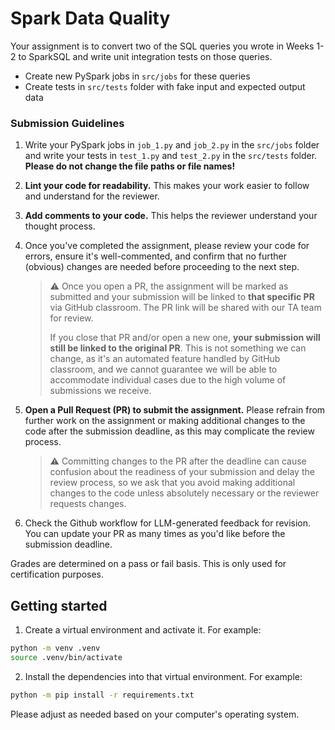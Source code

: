 # Spark Data Quality

Your assignment is to convert two of the SQL queries you wrote in Weeks 1-2 to SparkSQL and write unit integration tests on those queries.
- Create new PySpark jobs in `src/jobs` for these queries
- Create tests in `src/tests` folder with fake input and expected output data

### Submission Guidelines

1. Write your PySpark jobs in `job_1.py` and `job_2.py` in the `src/jobs` folder and write your tests in `test_1.py` and `test_2.py` in the `src/tests` folder. **Please do not change the file paths or file names!**

2. **Lint your code for readability.** This makes your work easier to follow and understand for the reviewer.

3. **Add comments to your code.** This helps the reviewer understand your thought process.

4. Once you've completed the assignment, please review your code for errors, ensure it's well-commented, and confirm that no further (obvious) changes are needed before proceeding to the next step.

    > :warning: Once you open a PR, the assignment will be marked as submitted and your submission will be linked to **that specific PR** via GitHub classroom. The PR link will be shared with our TA team for review. 
    >
    > If you close that PR and/or open a new one, **your submission will still be linked to the original PR**. This is not something we can change, as it's an automated feature handled by GitHub classroom, and we cannot guarantee we will be able to accommodate individual cases due to the high volume of submissions we receive.
    > 

5. **Open a Pull Request (PR) to submit the assignment.** Please refrain from further work on the assignment or making additional changes to the code after the submission deadline, as this may complicate the review process.

    > :warning: Committing changes to the PR after the deadline can cause confusion about the readiness of your submission and delay the review process, so we ask that you avoid making additional changes to the code unless absolutely necessary or the reviewer requests changes.
    > 

6. Check the Github workflow for LLM-generated feedback for revision. You can update your PR as many times as you'd like before the submission deadline.

Grades are determined on a pass or fail basis. This is only used for certification purposes.

## Getting started

1. Create a virtual environment and activate it. For example:

```bash
python -m venv .venv
source .venv/bin/activate
```

2. Install the dependencies into that virtual environment. For example:

```bash
python -m pip install -r requirements.txt
```

Please adjust as needed based on your computer's operating system.
